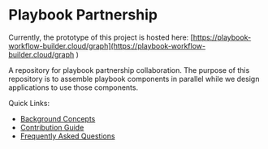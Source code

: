 # Playbook Partnership

Currently, the prototype of this project is hosted here: [https://playbook-workflow-builder.cloud/graph](https://playbook-workflow-builder.cloud/graph )

A repository for playbook partnership collaboration. The purpose of this repository is to assemble playbook components in parallel while we design applications to use those components.

Quick Links:
- [Background Concepts](./docs/background.md)
- [Contribution Guide](./docs/contributions.md)
- [Frequently Asked Questions](./docs/faq.md)

